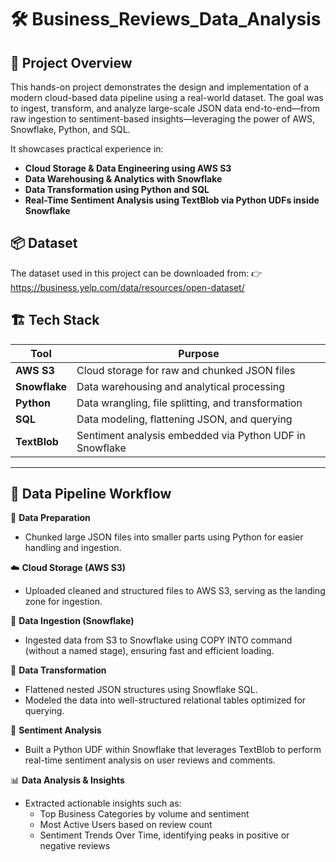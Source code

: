 # 🛠️ Business_Reviews_Data_Analysis
 
## 🚀 Project Overview
This hands-on project demonstrates the design and implementation of a modern cloud-based data pipeline using a real-world dataset. The goal was to ingest, transform, and analyze large-scale JSON data end-to-end—from raw ingestion to sentiment-based insights—leveraging the power of AWS, Snowflake, Python, and SQL.

It showcases practical experience in:
- **Cloud Storage & Data Engineering using AWS S3**
- **Data Warehousing & Analytics with Snowflake**
- **Data Transformation using Python and SQL**
- **Real-Time Sentiment Analysis using TextBlob via Python UDFs inside Snowflake**

## 📦 Dataset

The dataset used in this project can be downloaded from:
👉 https://business.yelp.com/data/resources/open-dataset/



## 🏗️ Tech Stack

| Tool        | Purpose                                   |
|-------------|-------------------------------------------|
| **AWS S3**  | Cloud storage for raw and chunked JSON files         |
| **Snowflake** | Data warehousing and analytical processing |
| **Python**  | Data wrangling, file splitting, and transformation     |
| **SQL**     | Data modeling, flattening JSON, and querying  |
| **TextBlob**| Sentiment analysis embedded via Python UDF in Snowflake|

---

## 🔄 Data Pipeline Workflow

📁 **Data Preparation**  
   - Chunked large JSON files into smaller parts using Python for easier handling and ingestion.

☁️ **Cloud Storage (AWS S3)**  
   - Uploaded cleaned and structured files to AWS S3, serving as the landing zone for ingestion.

🧊 **Data Ingestion (Snowflake)**  
   - Ingested data from S3 to Snowflake using COPY INTO command (without a named stage), ensuring fast and efficient loading.
     
🔄 **Data Transformation**  
   - Flattened nested JSON structures using Snowflake SQL.
   - Modeled the data into well-structured relational tables optimized for querying.

💬 **Sentiment Analysis**  
   - Built a Python UDF within Snowflake that leverages TextBlob to perform real-time sentiment analysis on user reviews and comments.

📊 **Data Analysis & Insights**  
   - Extracted actionable insights such as:
      - Top Business Categories by volume and sentiment
      - Most Active Users based on review count
      - Sentiment Trends Over Time, identifying peaks in positive or negative reviews
    



